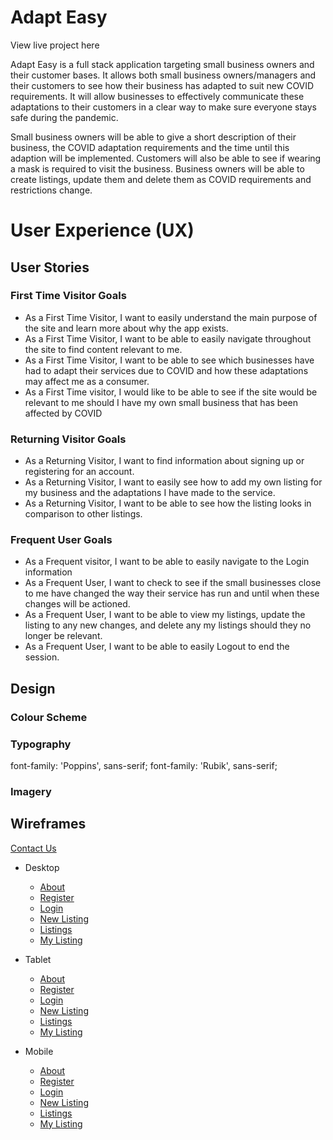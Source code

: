 # **Adapt Easy**

View live project here 

Adapt Easy is a full stack application targeting small business owners and their customer bases. It allows both small business owners/managers and their customers to see how their business has adapted to suit new COVID requirements. It will allow businesses to effectively communicate these adaptations to their customers in a clear way to make sure everyone stays safe during the pandemic.

Small business owners will be able to give a short description of their business, the COVID adaptation requirements and the time until this adaption will be implemented. Customers will also be able to see if wearing a mask is required to visit the business. Business owners will be able to create listings, update them and delete them as COVID requirements and restrictions change. 

# User Experience (UX)

## User Stories

### First Time Visitor Goals

- As a First Time Visitor, I want to easily understand the main purpose of the site and learn more about why the app exists. 
- As a First Time Visitor, I want to be able to easily navigate throughout the site to find content relevant to me.
- As a First Time Visitor, I want to be able to see which businesses have had to adapt their services due to COVID and how these adaptations may affect me as a consumer.
- As a First Time visitor, I would like to be able to see if the site would be relevant to me should I have my own small business that has been affected by COVID

### Returning Visitor Goals

- As a Returning Visitor, I want to find information about signing up or registering for an account. 
- As a Returning Visitor, I want to easily see how to add my own listing for my business and the adaptations I have made to the service.
- As a Returning Visitor, I want to be able to see how the listing looks in comparison to other listings. 

### Frequent User Goals
- As a Frequent visitor, I want to be able to easily navigate to the Login information
- As a Frequent User, I want to check to see if the small businesses close to me have changed the way their service has run and until when these changes will be actioned.
- As a Frequent User, I want to be able to view my listings, update the listing to any new changes, and delete any my listings should they no longer be relevant. 
- As a Frequent User, I want to be able to easily Logout to end the session. 

## Design

### Colour Scheme


### Typography
font-family: 'Poppins', sans-serif;
font-family: 'Rubik', sans-serif;


### Imagery


## Wireframes
[Contact Us](wireframes/contactus-capewine.JPG)
- Desktop
  - [About](wireframes/)
  - [Register](wireframes/)
  - [Login](wireframes/)
  - [New Listing](wireframes/)
  - [Listings](wireframes/)
  - [My Listing](wireframes/)

- Tablet
  - [About](wireframes/)
  - [Register](wireframes/)
  - [Login](wireframes/)
  - [New Listing](wireframes/)
  - [Listings](wireframes/)
  - [My Listing](wireframes/)
  
- Mobile
  - [About](wireframes/)
  - [Register](wireframes/)
  - [Login](wireframes/)
  - [New Listing](wireframes/)
  - [Listings](wireframes/)
  - [My Listing](wireframes/)
